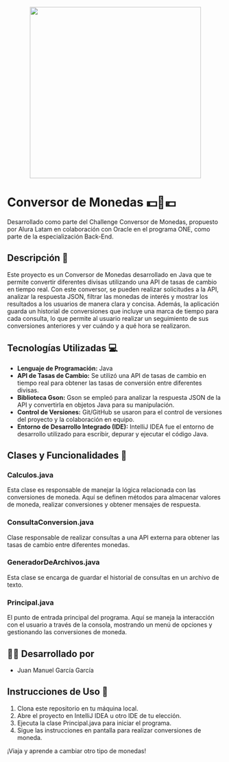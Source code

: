 <p align="center">
  <img src="https://img.freepik.com/vector-gratis/coleccion-pegatinas-finanzas-deslumbrantes_52683-76777.jpg?t=st=1737401519~exp=1737405119~hmac=19957797b096fdbdd4163d641a9002c0830a7772ef28730dd785cea383eb78ad&amp;w=740" width="399" height="399">
</p>

# Conversor de Monedas 💵💱💶

Desarrollado como parte del Challenge Conversor de Monedas, propuesto por Alura Latam en colaboración con Oracle en el programa ONE, como parte de la especialización Back-End.

## Descripción 📝

Este proyecto es un Conversor de Monedas desarrollado en Java que te permite convertir diferentes divisas utilizando una API de tasas de cambio en tiempo real. Con este conversor, se pueden realizar solicitudes a la API, analizar la respuesta JSON, filtrar las monedas de interés y mostrar los resultados a los usuarios de manera clara y concisa. Además, la aplicación guarda un historial de conversiones que incluye una marca de tiempo para cada consulta, lo que permite al usuario realizar un seguimiento de sus conversiones anteriores y ver cuándo y a qué hora se realizaron.

## Tecnologías Utilizadas 💻

- **Lenguaje de Programación:** Java
- **API de Tasas de Cambio:** Se utilizó una API de tasas de cambio en tiempo real para obtener las tasas de conversión entre diferentes divisas.
- **Biblioteca Gson:** Gson se empleó para analizar la respuesta JSON de la API y convertirla en objetos Java para su manipulación.
- **Control de Versiones:** Git/GitHub se usaron para el control de versiones del proyecto y la colaboración en equipo.
- **Entorno de Desarrollo Integrado (IDE):** IntelliJ IDEA fue el entorno de desarrollo utilizado para escribir, depurar y ejecutar el código Java.

## Clases y Funcionalidades 🧩

### Calculos.java

Esta clase es responsable de manejar la lógica relacionada con las conversiones de moneda. Aquí se definen métodos para almacenar valores de moneda, realizar conversiones y obtener mensajes de respuesta.

### ConsultaConversion.java

Clase responsable de realizar consultas a una API externa para obtener las tasas de cambio entre diferentes monedas.

### GeneradorDeArchivos.java

Esta clase se encarga de guardar el historial de consultas en un archivo de texto.

### Principal.java

El punto de entrada principal del programa. Aquí se maneja la interacción con el usuario a través de la consola, mostrando un menú de opciones y gestionando las conversiones de moneda.

## 👨‍💻 Desarrollado por
- Juan Manuel García García

## Instrucciones de Uso 🚀

1. Clona este repositorio en tu máquina local.
2. Abre el proyecto en IntelliJ IDEA u otro IDE de tu elección.
3. Ejecuta la clase Principal.java para iniciar el programa.
4. Sigue las instrucciones en pantalla para realizar conversiones de moneda.

¡Viaja y aprende a cambiar otro tipo de monedas!
